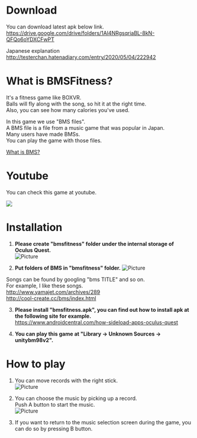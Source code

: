 # Download
You can download latest apk below link.  
<https://drive.google.com/drive/folders/1Al4NRgsqriaBL-8kN-QFQo6oYDXCFwPT>  
  

Japanese explanation  
<http://testerchan.hatenadiary.com/entry/2020/05/04/222942>
  

# What is BMSFitness?
It's a fitness game like BOXVR.  
Balls will fly along with the song, so hit it at the right time.  
Also, you can see how many calories you've used.

In this game we use "BMS files".  
A BMS file is a file from a music game that was popular in Japan.  
Many users have made BMSs.  
You can play the game with those files.  

[What is BMS?](https://fileinfo.com/extension/bms)  

# Youtube
You can check this game at youtube.  

[![](https://img.youtube.com/vi/q6tGXoZBBC8/0.jpg)](https://www.youtube.com/watch?v=q6tGXoZBBC8)


# Installation  
1. **Please create "bmsfitness" folder under the internal storage of Oculus Quest.**  
![Picture](https://cdn-ak.f.st-hatena.com/images/fotolife/m/m_training/20200504/20200504211600.png)  
  
  

2. **Put folders of BMS in "bmsfitness" folder.**
![Picture](https://cdn-ak.f.st-hatena.com/images/fotolife/m/m_training/20200504/20200504211651.png)  

Songs can be found by googling "bms TITLE" and so on.  
For example, I like these songs.  
<http://www.yamajet.com/archives/289>  
<http://cool-create.cc/bms/index.html>  

  

3. **Please install "bmsfitness.apk", you can find out how to install apk at the following site for example.**  
<https://www.androidcentral.com/how-sideload-apps-oculus-quest>  

4. **You can play this game at "Library -> Unknown Sources -> unitybm98v2".** 


# How to play
1. You can move records with the right stick.  
![Picture](https://cdn-ak.f.st-hatena.com/images/fotolife/m/m_training/20200504/20200504212801.jpg)  
  
  

2. You can choose the music by picking up a record.  
Push A button to start the music.  
![Picture](https://cdn-ak.f.st-hatena.com/images/fotolife/m/m_training/20200504/20200504212839.jpg)
  


3. If you want to return to the music selection screen during the game, you can do so by pressing B button.